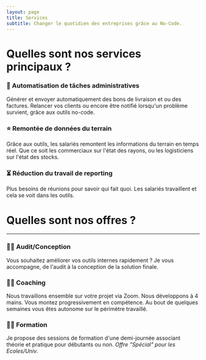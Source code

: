 ```yaml
---
layout: page
title: Services
subtitle: Changer le quotidien des entreprises grâce au No-Code.
---
```


# Quelles sont nos services principaux ?


### 🤖 Automatisation de tâches administratives

Générer et envoyer automatiquement des bons de livraison et ou des factures. Relancer vos clients ou encore être notifié lorsqu'un problème survient, grâce aux outils no-code.

### ⭐️ Remontée de données du terrain

Grâce aux outils, les salariés remontent les informations du terrain en temps réel. Que ce soit les commerciaux sur l'état des rayons, ou les logisticiens sur l'état des stocks.

### ⏳  Réduction du travail de reporting

Plus besoins de réunions pour savoir qui fait quoi. Les salariés travaillent et cela se voit dans les outils.


# Quelles sont nos offres ?

---

### 🧑‍💻 Audit/Conception

Vous souhaitez améliorer vos outils internes rapidement ? Je vous accompagne, de l'audit à la conception de la solution finale.

### 💁‍♂️ Coaching

Nous travaillons ensemble sur votre projet via Zoom. Nous développons à 4 mains. Vous montez progressivement en compétence. Au bout de quelques semaines vous êtes autonome sur le périmètre travaillé.

### 👨‍🏫 Formation

Je propose des sessions de formation d'une demi-journée associant théorie et pratique pour débutants ou non.
*Offre "Spécial" pour les Ecoles/Univ.*
